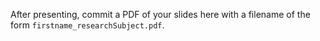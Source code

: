 After presenting, commit a PDF of your slides here with a filename of the form `firstname_researchSubject.pdf`.
